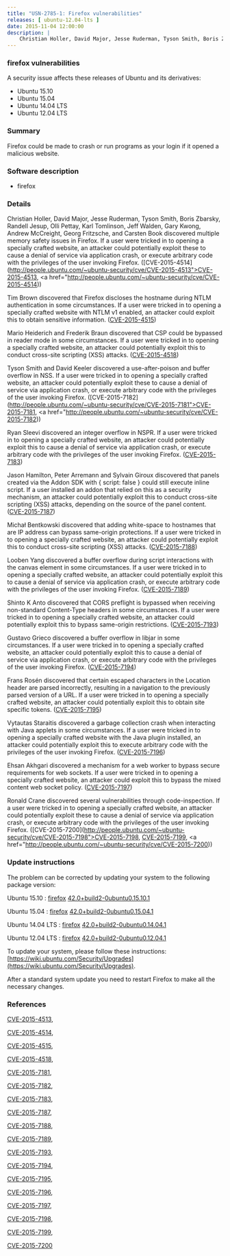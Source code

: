 ```yaml
---
title: "USN-2785-1: Firefox vulnerabilities"
releases: [ ubuntu-12.04-lts ]
date: 2015-11-04 12:00:00
description: |
    Christian Holler, David Major, Jesse Ruderman, Tyson Smith, Boris Zbarsky, Randell Jesup, Olli Pettay, Karl Tomlinson, Jeff Walden, Gary Kwong, Andrew McCreight, Georg Fritzsche, and Carsten Book discovered multiple memory safety issues in Firefox. If a user were tricked in to opening a specially crafted website, an attacker could potentially exploit these to cause a denial of service via application crash, or execute arbitrary code with the privileges of the user invoking Firefox. ([CVE-2015-4514](http://people.ubuntu.com/~ubuntu-security/cve/CVE-2015-4513">CVE-2015-4513</a>, <a href="http://people.ubuntu.com/~ubuntu-security/cve/CVE-2015-4514))
--- 
```

 
### firefox vulnerabilities

A security issue affects these releases of Ubuntu and its derivatives:

* Ubuntu 15.10
* Ubuntu 15.04
* Ubuntu 14.04 LTS
* Ubuntu 12.04 LTS

### Summary

Firefox could be made to crash or run programs as your login if it opened a malicious website.

### Software description

* firefox 

### Details

Christian Holler, David Major, Jesse Ruderman, Tyson Smith, Boris Zbarsky, Randell Jesup, Olli Pettay, Karl Tomlinson, Jeff Walden, Gary Kwong, Andrew McCreight, Georg Fritzsche, and Carsten Book discovered multiple memory safety issues in Firefox. If a user were tricked in to opening a specially crafted website, an attacker could potentially exploit these to cause a denial of service via application crash, or execute arbitrary code with the privileges of the user invoking Firefox. ([CVE-2015-4514](http://people.ubuntu.com/~ubuntu-security/cve/CVE-2015-4513">CVE-2015-4513</a>, <a href="http://people.ubuntu.com/~ubuntu-security/cve/CVE-2015-4514))

Tim Brown discovered that Firefox discloses the hostname during NTLM authentication in some circumstances. If a user were tricked in to opening a specially crafted website with NTLM v1 enabled, an attacker could exploit this to obtain sensitive information. ([CVE-2015-4515](http://people.ubuntu.com/~ubuntu-security/cve/CVE-2015-4515))

Mario Heiderich and Frederik Braun discovered that CSP could be bypassed in reader mode in some circumstances. If a user were tricked in to opening a specially crafted website, an attacker could potentially exploit this to conduct cross-site scripting (XSS) attacks. ([CVE-2015-4518](http://people.ubuntu.com/~ubuntu-security/cve/CVE-2015-4518))

Tyson Smith and David Keeler discovered a use-after-poison and buffer overflow in NSS. If a user were tricked in to opening a specially crafted website, an attacker could potentially exploit these to cause a denial of service via application crash, or execute arbitrary code with the privileges of the user invoking Firefox. ([CVE-2015-7182](http://people.ubuntu.com/~ubuntu-security/cve/CVE-2015-7181">CVE-2015-7181</a>, <a href="http://people.ubuntu.com/~ubuntu-security/cve/CVE-2015-7182))

Ryan Sleevi discovered an integer overflow in NSPR. If a user were tricked in to opening a specially crafted website, an attacker could potentially exploit this to cause a denial of service via application crash, or execute arbitrary code with the privileges of the user invoking Firefox. ([CVE-2015-7183](http://people.ubuntu.com/~ubuntu-security/cve/CVE-2015-7183))

Jason Hamilton, Peter Arremann and Sylvain Giroux discovered that panels created via the Addon SDK with { script: false } could still execute inline script. If a user installed an addon that relied on this as a security mechanism, an attacker could potentially exploit this to conduct cross-site scripting (XSS) attacks, depending on the source of the panel content. ([CVE-2015-7187](http://people.ubuntu.com/~ubuntu-security/cve/CVE-2015-7187))

Michał Bentkowski discovered that adding white-space to hostnames that are IP address can bypass same-origin protections. If a user were tricked in to opening a specially crafted website, an attacker could potentially exploit this to conduct cross-site scripting (XSS) attacks. ([CVE-2015-7188](http://people.ubuntu.com/~ubuntu-security/cve/CVE-2015-7188))

Looben Yang discovered a buffer overflow during script interactions with the canvas element in some circumstances. If a user were tricked in to opening a specially crafted website, an attacker could potentially exploit this to cause a denial of service via application crash, or execute arbitrary code with the privileges of the user invoking Firefox. ([CVE-2015-7189](http://people.ubuntu.com/~ubuntu-security/cve/CVE-2015-7189))

Shinto K Anto discovered that CORS preflight is bypassed when receiving non-standard Content-Type headers in some circumstances. If a user were tricked in to opening a specially crafted website, an attacker could potentially exploit this to bypass same-origin restrictions. ([CVE-2015-7193](http://people.ubuntu.com/~ubuntu-security/cve/CVE-2015-7193))

Gustavo Grieco discovered a buffer overflow in libjar in some circumstances. If a user were tricked in to opening a specially crafted website, an attacker could potentially exploit this to cause a denial of service via application crash, or execute arbitrary code with the privileges of the user invoking Firefox. ([CVE-2015-7194](http://people.ubuntu.com/~ubuntu-security/cve/CVE-2015-7194))

Frans Rosén discovered that certain escaped characters in the Location header are parsed incorrectly, resulting in a navigation to the previously parsed version of a URL. If a user were tricked in to opening a specially crafted website, an attacker could potentially exploit this to obtain site specific tokens. ([CVE-2015-7195](http://people.ubuntu.com/~ubuntu-security/cve/CVE-2015-7195))

Vytautas Staraitis discovered a garbage collection crash when interacting with Java applets in some circumstances. If a user were tricked in to opening a specially crafted website with the Java plugin installed, an attacker could potentially exploit this to execute arbitrary code with the privileges of the user invoking Firefox. ([CVE-2015-7196](http://people.ubuntu.com/~ubuntu-security/cve/CVE-2015-7196))

Ehsan Akhgari discovered a mechanism for a web worker to bypass secure requirements for web sockets. If a user were tricked in to opening a specially crafted website, an attacker could exploit this to bypass the mixed content web socket policy. ([CVE-2015-7197](http://people.ubuntu.com/~ubuntu-security/cve/CVE-2015-7197))

Ronald Crane discovered several vulnerabilities through code-inspection. If a user were tricked in to opening a specially crafted website, an attacker could potentially exploit these to cause a denial of service via application crash, or execute arbitrary code with the privileges of the user invoking Firefox. ([CVE-2015-7200](http://people.ubuntu.com/~ubuntu-security/cve/CVE-2015-7198">CVE-2015-7198</a>, <a href="http://people.ubuntu.com/~ubuntu-security/cve/CVE-2015-7199">CVE-2015-7199</a>, <a href="http://people.ubuntu.com/~ubuntu-security/cve/CVE-2015-7200)) 

### Update instructions

The problem can be corrected by updating your system to the following package version:

Ubuntu 15.10
 : [firefox](https://launchpad.net/ubuntu/+source/firefox) <span> [42.0+build2-0ubuntu0.15.10.1](https://launchpad.net/ubuntu/+source/firefox/42.0+build2-0ubuntu0.15.10.1) </span> 

Ubuntu 15.04
 : [firefox](https://launchpad.net/ubuntu/+source/firefox) <span> [42.0+build2-0ubuntu0.15.04.1](https://launchpad.net/ubuntu/+source/firefox/42.0+build2-0ubuntu0.15.04.1) </span> 

Ubuntu 14.04 LTS
 : [firefox](https://launchpad.net/ubuntu/+source/firefox) <span> [42.0+build2-0ubuntu0.14.04.1](https://launchpad.net/ubuntu/+source/firefox/42.0+build2-0ubuntu0.14.04.1) </span> 

Ubuntu 12.04 LTS
 : [firefox](https://launchpad.net/ubuntu/+source/firefox) <span> [42.0+build2-0ubuntu0.12.04.1](https://launchpad.net/ubuntu/+source/firefox/42.0+build2-0ubuntu0.12.04.1) </span> 

To update your system, please follow these instructions: [https://wiki.ubuntu.com/Security/Upgrades](https://wiki.ubuntu.com/Security/Upgrades).

After a standard system update you need to restart Firefox to make all the necessary changes. 

### References

 [CVE-2015-4513](http://people.ubuntu.com/~ubuntu-security/cve/CVE-2015-4513), 

 [CVE-2015-4514](http://people.ubuntu.com/~ubuntu-security/cve/CVE-2015-4514), 

 [CVE-2015-4515](http://people.ubuntu.com/~ubuntu-security/cve/CVE-2015-4515), 

 [CVE-2015-4518](http://people.ubuntu.com/~ubuntu-security/cve/CVE-2015-4518), 

 [CVE-2015-7181](http://people.ubuntu.com/~ubuntu-security/cve/CVE-2015-7181), 

 [CVE-2015-7182](http://people.ubuntu.com/~ubuntu-security/cve/CVE-2015-7182), 

 [CVE-2015-7183](http://people.ubuntu.com/~ubuntu-security/cve/CVE-2015-7183), 

 [CVE-2015-7187](http://people.ubuntu.com/~ubuntu-security/cve/CVE-2015-7187), 

 [CVE-2015-7188](http://people.ubuntu.com/~ubuntu-security/cve/CVE-2015-7188), 

 [CVE-2015-7189](http://people.ubuntu.com/~ubuntu-security/cve/CVE-2015-7189), 

 [CVE-2015-7193](http://people.ubuntu.com/~ubuntu-security/cve/CVE-2015-7193), 

 [CVE-2015-7194](http://people.ubuntu.com/~ubuntu-security/cve/CVE-2015-7194), 

 [CVE-2015-7195](http://people.ubuntu.com/~ubuntu-security/cve/CVE-2015-7195), 

 [CVE-2015-7196](http://people.ubuntu.com/~ubuntu-security/cve/CVE-2015-7196), 

 [CVE-2015-7197](http://people.ubuntu.com/~ubuntu-security/cve/CVE-2015-7197), 

 [CVE-2015-7198](http://people.ubuntu.com/~ubuntu-security/cve/CVE-2015-7198), 

 [CVE-2015-7199](http://people.ubuntu.com/~ubuntu-security/cve/CVE-2015-7199), 

 [CVE-2015-7200](http://people.ubuntu.com/~ubuntu-security/cve/CVE-2015-7200)
 
